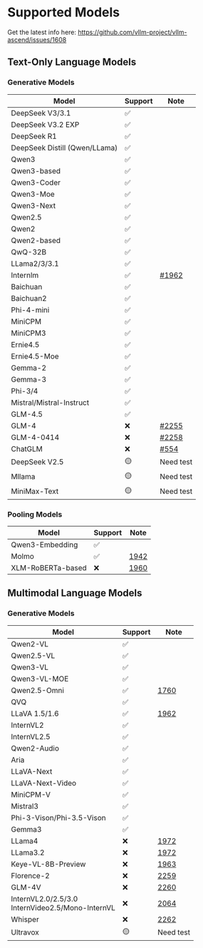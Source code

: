 # Supported Models

Get the latest info here: https://github.com/vllm-project/vllm-ascend/issues/1608

## Text-Only Language Models

### Generative Models

| Model                         | Support   | Note                                                                 |
|-------------------------------|-----------|----------------------------------------------------------------------|
| DeepSeek V3/3.1               | ✅        |                                                                      |
| DeepSeek V3.2 EXP             | ✅        |                                                                      |
| DeepSeek R1                   | ✅        |                                                                      |
| DeepSeek Distill (Qwen/LLama) | ✅        |                                                                      |
| Qwen3                         | ✅        |                                                                      |
| Qwen3-based                   | ✅        |                                                                      |
| Qwen3-Coder                   | ✅        |                                                                      |
| Qwen3-Moe                     | ✅        |                                                                      |
| Qwen3-Next                    | ✅        |                                                                      |
| Qwen2.5                       | ✅        |                                                                      |
| Qwen2                         | ✅        |                                                                      |
| Qwen2-based                   | ✅        |                                                                      |
| QwQ-32B                       | ✅        |                                                                      |
| LLama2/3/3.1                  | ✅        |                                                                      |
| Internlm                      | ✅        | [#1962](https://github.com/vllm-project/vllm-ascend/issues/1962)     |
| Baichuan                      | ✅        |                                                                      |
| Baichuan2                     | ✅        |                                                                      |
| Phi-4-mini                    | ✅        |                                                                      |
| MiniCPM                       | ✅        |                                                                      |
| MiniCPM3                      | ✅        |                                                                      |
| Ernie4.5                      | ✅        |                                                                      |
| Ernie4.5-Moe                  | ✅        |                                                                      |
| Gemma-2                       | ✅        |                                                                      |
| Gemma-3                       | ✅        |                                                                      |
| Phi-3/4                       | ✅        |                                                                      |
| Mistral/Mistral-Instruct      | ✅        |                                                                      |
| GLM-4.5                       | ✅        |                                                                      |
| GLM-4                         | ❌        | [#2255](https://github.com/vllm-project/vllm-ascend/issues/2255)     |
| GLM-4-0414                    | ❌        | [#2258](https://github.com/vllm-project/vllm-ascend/issues/2258)     |
| ChatGLM                       | ❌        | [#554](https://github.com/vllm-project/vllm-ascend/issues/554)       |
| DeepSeek V2.5                 | 🟡        | Need test                                                            |
| Mllama                        | 🟡        | Need test                                                            |
| MiniMax-Text                  | 🟡        | Need test                                                            |

### Pooling Models

| Model                         | Support   | Note                                                                 |
|-------------------------------|-----------|----------------------------------------------------------------------|
| Qwen3-Embedding               | ✅        |                                                                      |
| Molmo                         | ✅        | [1942](https://github.com/vllm-project/vllm-ascend/issues/1942)      |
| XLM-RoBERTa-based             | ❌        | [1960](https://github.com/vllm-project/vllm-ascend/issues/1960)      |

## Multimodal Language Models

### Generative Models

| Model                          | Support       | Note                                                                 |
|--------------------------------|---------------|----------------------------------------------------------------------|
| Qwen2-VL                       | ✅            |                                                                      |
| Qwen2.5-VL                     | ✅            |                                                                      |
| Qwen3-VL                       | ✅            |                                                                      |
| Qwen3-VL-MOE                   | ✅            |                                                                      |
| Qwen2.5-Omni                   | ✅            | [1760](https://github.com/vllm-project/vllm-ascend/issues/1760)      |
| QVQ                            | ✅            |                                                                      |
| LLaVA 1.5/1.6                  | ✅            | [1962](https://github.com/vllm-project/vllm-ascend/issues/1962)      |
| InternVL2                      | ✅            |                                                                      |
| InternVL2.5                    | ✅            |                                                                      |
| Qwen2-Audio                    | ✅            |                                                                      |
| Aria                           | ✅            |                                                                      |
| LLaVA-Next                     | ✅            |                                                                      |
| LLaVA-Next-Video               | ✅            |                                                                      |
| MiniCPM-V                      | ✅            |                                                                      |
| Mistral3                       | ✅            |                                                                      |
| Phi-3-Vison/Phi-3.5-Vison      | ✅            |                                                                      |
| Gemma3                         | ✅            |                                                                      |
| LLama4                         | ❌            | [1972](https://github.com/vllm-project/vllm-ascend/issues/1972)      |
| LLama3.2                       | ❌            | [1972](https://github.com/vllm-project/vllm-ascend/issues/1972)      |
| Keye-VL-8B-Preview             | ❌            | [1963](https://github.com/vllm-project/vllm-ascend/issues/1963)      |
| Florence-2                     | ❌            | [2259](https://github.com/vllm-project/vllm-ascend/issues/2259)      |
| GLM-4V                         | ❌            | [2260](https://github.com/vllm-project/vllm-ascend/issues/2260)      |
| InternVL2.0/2.5/3.0<br>InternVideo2.5/Mono-InternVL | ❌ | [2064](https://github.com/vllm-project/vllm-ascend/issues/2064) |
| Whisper                        | ❌            | [2262](https://github.com/vllm-project/vllm-ascend/issues/2262)      |
| Ultravox                       | 🟡            | Need test                                                            |